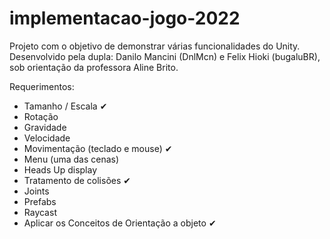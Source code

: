 # implementacao-jogo-2022
 
Projeto com o objetivo de demonstrar várias funcionalidades do Unity. Desenvolvido pela dupla: Danilo Mancini (DnlMcn) e Felix Hioki (bugaluBR), sob orientação da professora Aline Brito.

Requerimentos: 

- Tamanho / Escala ✔
- Rotação 
- Gravidade
- Velocidade 
- Movimentação (teclado e mouse) ✔
- Menu (uma das cenas)
- Heads Up display
- Tratamento de colisões ✔
- Joints 
- Prefabs
- Raycast 
- Aplicar os Conceitos de Orientação a objeto ✔
